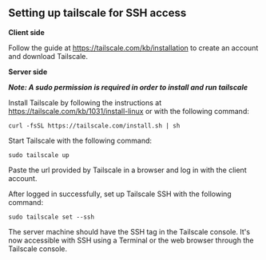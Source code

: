 ## Setting up tailscale for SSH access

**Client side**

Follow the guide at https://tailscale.com/kb/installation to create an account and download Tailscale.

**Server side**

***Note: A sudo permission is required in order to install and run tailscale***

Install Tailscale by following the instructions at https://tailscale.com/kb/1031/install-linux or with the following command:

```
curl -fsSL https://tailscale.com/install.sh | sh
```

Start Tailscale with the following command:
```
sudo tailscale up
```
Paste the url provided by Tailscale in a browser and log in with the client account.

After logged in successfully, set up Tailscale SSH with the following command:

```
sudo tailscale set --ssh
```
The server machine should have the SSH tag in the Tailscale console. It's now accessible with SSH using a Terminal or the web browser through the Tailscale console.